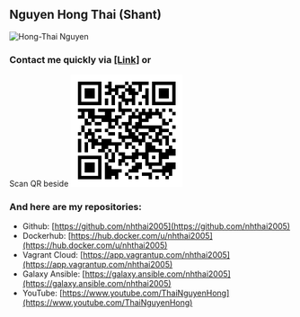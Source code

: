 ## Nguyen Hong Thai (Shant)
![Hong-Thai Nguyen](https://avatars.githubusercontent.com/u/51319295?v=4)

### Contact me quickly via [[Link]](https://nhthai2005.github.io/contacts.htm) or
Scan QR beside
[![Nguyen Hong Thai - Contact - QR](Nguyen_Hong_Thai_contacts_QR.png "My contacts")](https://nhthai2005.github.io/contacts.htm)

### And here are my repositories:
*	Github: [https://github.com/nhthai2005](https://github.com/nhthai2005)
*	Dockerhub: [https://hub.docker.com/u/nhthai2005](https://hub.docker.com/u/nhthai2005)
*	Vagrant Cloud: [https://app.vagrantup.com/nhthai2005](https://app.vagrantup.com/nhthai2005)
*	Galaxy Ansible: [https://galaxy.ansible.com/nhthai2005](https://galaxy.ansible.com/nhthai2005)
*	YouTube: [https://www.youtube.com/ThaiNguyenHong](https://www.youtube.com/ThaiNguyenHong)


